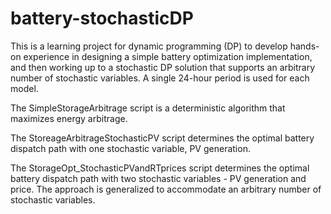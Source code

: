 # battery-stochasticDP

This is a learning project for dynamic programming (DP) to develop hands-on experience in designing a simple battery optimization implementation, 
and then working up to a stochastic DP solution that supports an arbitrary number of stochastic variables. A single 24-hour period is used for each model.

The SimpleStorageArbitrage script is a deterministic algorithm that maximizes energy arbitrage. 

The StoreageArbitrageStochasticPV script determines the optimal battery dispatch path with one stochastic variable, PV generation.

The StorageOpt_StochasticPVandRTprices script determines the optimal battery dispatch path with two stochastic variables - PV generation and price. The approach
is generalized to accommodate an arbitrary number of stochastic variables.

